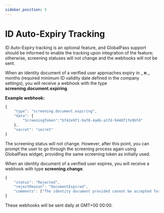```yaml
---
sidebar_position: 5
---
```


# ID Auto-Expiry Tracking

ID Auto-Expiry tracking is an optional feature, and GlobalPass support should be informed to enable the tracking upon integration of the feature; otherwise, screening statuses will not change and the webhooks will not be sent.

When an identity document of a verified user approaches expiry in _ **n** _ months (required minimum ID validity date defined in the company settings), you will receive a webhook with the type **screening.document.expiring**.

**Example webhook:**

```js title="Example webhook"
{
    "type": "screening.document.expiring",
    "data": {
        "ScreeningToken":"bf42e9f1-9af8-4a6b-a1fd-9440f1fe9bfd"
    },
    "secret": "secret"
}
```

The screening status will not change. However, after this point, you can prompt the user to go through the screening process again using GlobalPass widget, providing the same screening token as initially used.

When an identity document of a verified user expires, you will receive a webhook with type **screening.change**.

```js title="Example response after getting screening status"
{
    "status": "Rejected",
    "rejectReason": "DocumentExpired",
    "comments": ["The identity document provided cannot be accepted for identity verification as it has already expired. Please provide a different identity document that is valid."]
}
```

These webhooks will be sent daily at GMT+00 00:00.
